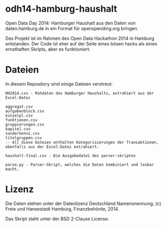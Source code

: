 odh14-hamburg-haushalt
======================

Open Data Day 2014: Hamburger Haushalt aus den Daten von daten.hamburg.de in ein Format für openspending.org bringen.

Das Projekt ist im Rahmen des Open Data Hackathon 2014 in Hamburg entstanden. Der Code ist eher auf der Seite eines bösen hacks als eines ernsthaften Skripts, aber es funktioniert.

# Dateien
In diesem Repository sind einige Dateien verstreut:

    HH2014.csv - Rohdaten des Hamburger Haushalts, extrahiert aus der Excel-Datei
    
    aggregat.csv
    aufgabenblock.csv
    einzelpl.csv
    funktionen.csv
    gruppierungen.csv
    kapitel.csv
    sonderkennz.csv
    titelgruppen.csv
    -- All diese Dateien enthalten Kategorisierungen der Transaktionen,
    ebenfalls aus der Excel-Datei extrahiert.
    
    haushalt-final.csv - Die Ausgabedatei des parser-skriptes
    
    parse.py - Parser-Skript, welches die Daten kombiniert und lesbar macht.

# Lizenz

Die Daten stehen unter der Datenlizenz Deutschland Namensnennung, (c) Freie und Hansestadt Hamburg, Finanzbehörde, 2014.

Das Skript steht unter der BSD 2-Clause License.

